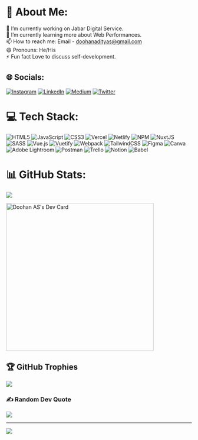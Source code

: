 # 💫 About Me:
🔭 I’m currently working on Jabar Digital Service.<br>🌱 I’m currently learning more about Web Performances.<br>📫 How to reach me: Email - doohanadityas@gmail.com<br>😄 Pronouns: He/His<br>⚡ Fun fact Love to discuss self-development. 


## 🌐 Socials:
[![Instagram](https://img.shields.io/badge/Instagram-%23E4405F.svg?logo=Instagram&logoColor=white)](https://instagram.com/doohanas) [![LinkedIn](https://img.shields.io/badge/LinkedIn-%230077B5.svg?logo=linkedin&logoColor=white)](https://linkedin.com/in/doohan-as) [![Medium](https://img.shields.io/badge/Medium-12100E?logo=medium&logoColor=white)](https://medium.com/@doohan_as) [![Twitter](https://img.shields.io/badge/Twitter-%231DA1F2.svg?logo=Twitter&logoColor=white)](https://twitter.com/doohanas) 

# 💻 Tech Stack:
![HTML5](https://img.shields.io/badge/html5-%23E34F26.svg?style=for-the-badge&logo=html5&logoColor=white) ![JavaScript](https://img.shields.io/badge/javascript-%23323330.svg?style=for-the-badge&logo=javascript&logoColor=%23F7DF1E) ![CSS3](https://img.shields.io/badge/css3-%231572B6.svg?style=for-the-badge&logo=css3&logoColor=white) ![Vercel](https://img.shields.io/badge/vercel-%23000000.svg?style=for-the-badge&logo=vercel&logoColor=white) ![Netlify](https://img.shields.io/badge/netlify-%23000000.svg?style=for-the-badge&logo=netlify&logoColor=#00C7B7) ![NPM](https://img.shields.io/badge/NPM-%23000000.svg?style=for-the-badge&logo=npm&logoColor=white) ![NuxtJS](https://img.shields.io/badge/Nuxt-black?style=for-the-badge&logo=nuxt.js&logoColor=white) ![SASS](https://img.shields.io/badge/SASS-hotpink.svg?style=for-the-badge&logo=SASS&logoColor=white) ![Vue.js](https://img.shields.io/badge/vuejs-%2335495e.svg?style=for-the-badge&logo=vuedotjs&logoColor=%234FC08D) ![Vuetify](https://img.shields.io/badge/Vuetify-1867C0?style=for-the-badge&logo=vuetify&logoColor=AEDDFF) ![Webpack](https://img.shields.io/badge/webpack-%238DD6F9.svg?style=for-the-badge&logo=webpack&logoColor=black) ![TailwindCSS](https://img.shields.io/badge/tailwindcss-%2338B2AC.svg?style=for-the-badge&logo=tailwind-css&logoColor=white) 	![Figma](https://img.shields.io/badge/figma-%23F24E1E.svg?style=for-the-badge&logo=figma&logoColor=white) ![Canva](https://img.shields.io/badge/Canva-%2300C4CC.svg?style=for-the-badge&logo=Canva&logoColor=white) ![Adobe Lightroom](https://img.shields.io/badge/Adobe%20Lightroom-31A8FF.svg?style=for-the-badge&logo=Adobe%20Lightroom&logoColor=white) ![Postman](https://img.shields.io/badge/Postman-FF6C37?style=for-the-badge&logo=postman&logoColor=white) ![Trello](https://img.shields.io/badge/Trello-%23026AA7.svg?style=for-the-badge&logo=Trello&logoColor=white) ![Notion](https://img.shields.io/badge/Notion-%23000000.svg?style=for-the-badge&logo=notion&logoColor=white) ![Babel](https://img.shields.io/badge/Babel-F9DC3e?style=for-the-badge&logo=babel&logoColor=black)
# 📊 GitHub Stats:
<!-- ![](https://github-readme-stats.vercel.app/api?username=doohanas&theme=vue-dark&hide_border=false&include_all_commits=true&count_private=false)<br/> -->
![](https://github-readme-streak-stats.herokuapp.com/?user=doohanas&theme=vue-dark&hide_border=false)<br/>
<!-- ![](https://github-readme-stats.vercel.app/api/top-langs/?username=doohanas&theme=vue-dark&hide_border=false&include_all_commits=true&count_private=false&layout=compact) -->

<a href="https://app.daily.dev/DailyDevTips"><img src="https://github.com/doohanas/doohanas-profile/blob/main/devcard.svg" width="400" alt="Doohan AS's Dev Card"/></a>

## 🏆 GitHub Trophies
![](https://github-profile-trophy.vercel.app/?username=doohanas&theme=radical&no-frame=true&no-bg=true&margin-w=4)

### ✍️ Random Dev Quote
![](https://quotes-github-readme.vercel.app/api?type=horizontal&theme=tokyonight)

---
[![](https://visitcount.itsvg.in/api?id=doohanas&icon=2&color=10)](https://visitcount.itsvg.in)
